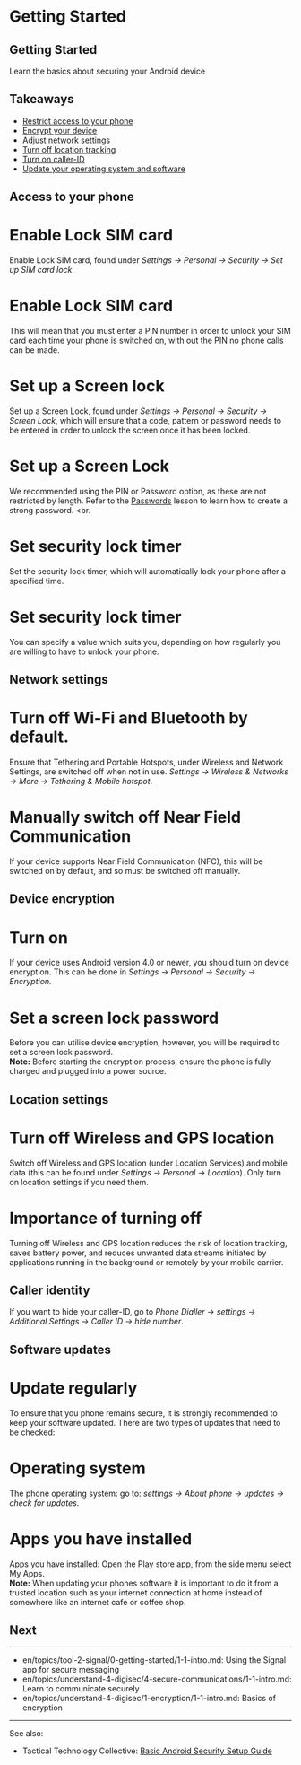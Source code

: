 # Getting Started
## Getting Started

Learn the basics about securing your Android device



## Takeaways

- [Restrict access to your phone](topics/tool-8-android-hygiene/0-getting-started/3-1-learn.md)
- [Encrypt your device](topics/tool-8-android-hygiene/0-getting-started/3-2-learn.md)
- [Adjust network settings](topics/tool-8-android-hygiene/0-getting-started/3-3-learn.md)
- [Turn off location tracking](topics/tool-8-android-hygiene/0-getting-started/3-4-learn.md)
- [Turn on caller-ID](topics/tool-8-android-hygiene/0-getting-started/3-5-learn.md)
- [Update your operating system and software](topics/tool-8-android-hygiene/0-getting-started/3-6-learn.md)



## Access to your phone

# Enable Lock SIM card
Enable Lock SIM card, found under *Settings -> Personal -> Security -> Set up SIM card lock*.
<br>
# Enable Lock SIM card
This will mean that you must enter a PIN number in order to unlock your SIM card each time your phone is switched on, with out the PIN no phone calls can be made.
<br>
# Set up a Screen lock
Set up a Screen Lock, found under *Settings -> Personal -> Security -> Screen Lock*, which will ensure that a code, pattern or password needs to be entered in order to unlock the screen once it has been locked.
<br>
# Set up a Screen Lock
We recommended using the PIN or Password option, as these are not restricted by length. Refer to the [Passwords](/en/topics/understand-4-digisec/2-passwords/1-1-intro.md) lesson to learn how to create a strong password.
<br.
# Set security lock timer
Set the security lock timer, which will automatically lock your phone after a specified time.
<br>
# Set security lock timer
You can specify a value which suits you, depending on how regularly you are willing to have to unlock your phone.



## Network settings

# Turn off Wi-Fi and Bluetooth by default.
Ensure that Tethering and Portable Hotspots, under Wireless and Network Settings, are switched off when not in use. *Settings -> Wireless & Networks -> More -> Tethering & Mobile hotspot*.
<br>
# Manually switch off Near Field Communication
If your device supports Near Field Communication (NFC), this will be switched on by default, and so must be switched off manually.



## Device encryption

# Turn on
If your device uses Android version 4.0 or newer, you should turn on device encryption. This can be done in *Settings -> Personal -> Security -> Encryption.*
<br>
# Set a screen lock password
Before you can utilise device encryption, however, you will be required to set a screen lock password.
<br>
**Note:** Before starting the encryption process, ensure the phone is fully charged and plugged into a power source.



## Location settings

# Turn off Wireless and GPS location
Switch off Wireless and GPS location (under Location Services) and mobile data (this can be found under *Settings -> Personal -> Location*). Only turn on location settings if you need them.
<br>
# Importance of turning off
Turning off Wireless and GPS location reduces the risk of location tracking, saves battery power, and reduces unwanted data streams initiated by applications running in the background or remotely by your mobile carrier.



## Caller identity

If you want to hide your caller-ID, go to *Phone Dialler -> settings -> Additional Settings -> Caller ID -> hide number*.



## Software updates

# Update regularly
To ensure that you phone remains secure, it is strongly recommended to keep your software updated. There are two types of updates that need to be checked:
<br>
# Operating system
The phone operating system: go to: *settings -> About phone -> updates -> check for updates*.
<br>
# Apps you have installed
Apps you have installed: Open the Play store app, from the side menu select My Apps.
<br>
**Note:** When updating your phones software it is important to do it from a trusted location such as your internet connection at home instead of somewhere like an internet cafe or coffee shop.



## Next

---
- en/topics/tool-2-signal/0-getting-started/1-1-intro.md: Using the Signal app for secure messaging
- en/topics/understand-4-digisec/4-secure-communications/1-1-intro.md: Learn to communicate securely
- en/topics/understand-4-digisec/1-encryption/1-1-intro.md: Basics of encryption
---
See also:
- Tactical Technology Collective: [Basic Android Security Setup Guide](https://securityinabox.org/en/eco-rights-africa/basic-setup/android)



